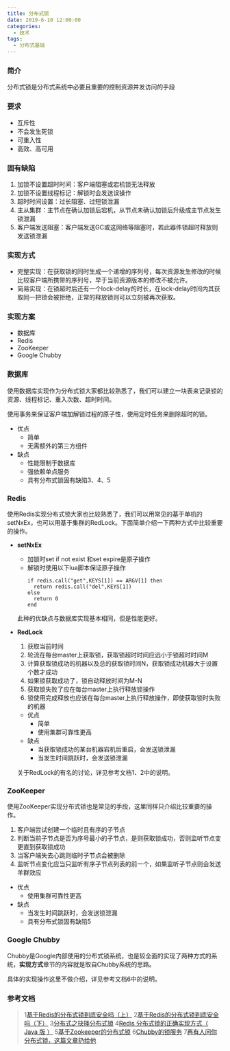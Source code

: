```yaml
---
title: 分布式锁
date: 2019-6-10 12:00:00
categories: 
  - 技术
tags: 
  - 分布式基础
---
```


### 简介
分布式锁是分布式系统中必要且重要的控制资源并发访问的手段

### 要求
- 互斥性
- 不会发生死锁
- 可重入性
- 高效、高可用

### 固有缺陷
1. 加锁不设置超时时间：客户端阻塞或宕机锁无法释放
2. 加锁不设置线程标记：解锁时会发送误操作
3. 超时时间设置：过长阻塞、过短锁泄漏
4. 主从集群：主节点在确认加锁后宕机，从节点未确认加锁后升级成主节点发生锁泄漏
5. 客户端发送阻塞：客户端发送GC或这网络等阻塞时，若此器件锁超时释放则发送锁泄漏

### 实现方式
- 完整实现：在获取锁的同时生成一个递增的序列号，每次资源发生修改的时候比较客户端所携带的序列号，早于当前资源版本的修改不被允许。
- 简易实现：在锁超时后还有一个lock-delay的时长，在lock-delay时间内其获取同一把锁会被拒绝，正常的释放锁则可以立刻被再次获取。

### 实现方案
- 数据库
- Redis
- ZooKeeper
- Google Chubby

### 数据库
使用数据库实现作为分布式锁大家都比较熟悉了，我们可以建立一块表来记录锁的资源、线程标记、重入次数、超时时间。

使用事务来保证客户端加解锁过程的原子性，使用定时任务来删除超时的锁。
- 优点
  - 简单
  - 无需额外的第三方组件
- 缺点
  - 性能限制于数据库
  - 强依赖单点服务
  - 具有分布式锁固有缺陷3、4、5

### Redis
使用Redis实现分布式锁大家也比较熟悉了，我们可以用常见的基于单机的setNxEx，也可以用基于集群的RedLock。下面简单介绍一下两种方式中比较重要的操作。

- **setNxEx** 
  - 加锁时set if not exist 和set expire是原子操作
  - 解锁时使用以下lua脚本保证原子操作
    ```
    if redis.call("get",KEYS[1]) == ARGV[1] then
      return redis.call("del",KEYS[1])
    else
      return 0
    end
    ```
  此种的优缺点与数据库实现基本相同，但是性能更好。
- **RedLock** 
  1. 获取当前时间
  2. 轮流在每台master上获取锁，获取锁超时时间应远小于锁超时时间M
  3. 计算获取锁成功的机器以及总的获取锁时间N，获取锁成功机器大于设置个数才成功
  4. 如果锁获取成功了，锁自动释放时间为M-N
  5. 获取锁失败了应在每台master上执行释放锁操作
  6. 锁使用完成释放也应该在每台master上执行释放操作，即使获取锁时失败的机器

  - 优点
    - 简单
    - 使用集群可靠性更高
  - 缺点
    - 当获取锁成功的某台机器宕机后重启，会发送锁泄漏
    - 当发生时间跳跃时，会发送锁泄漏

  关于RedLock的有名的讨论，详见参考文档1、2中的说明。

### ZooKeeper
使用ZooKeeper实现分布式锁也是常见的手段，这里同样只介绍比较重要的操作。

 1. 客户端尝试创建一个临时且有序的子节点
 2. 判断当前子节点是否为序号最小的子节点，是则获取锁成功，否则监听节点变更直到获取锁成功
 4. 当客户端失去心跳则临时子节点会被删除
 5. 监听节点变化应当只监听有序子节点列表的前一个，如果监听子节点则会发送羊群效应

- 优点
  - 使用集群可靠性更高
- 缺点
  - 当发生时间跳跃时，会发送锁泄漏
  - 具有分布式锁固有缺陷5

### Google Chubby
Chubby是Google内部使用的分布式锁系统，也是较全面的实现了两种方式的系统，**实现方式**章节的内容就是取自Chubby系统的思路。

具体的实现操作这里不做介绍，详见参考文档6中的说明。

### 参考文档
> 1[基于Redis的分布式锁到底安全吗（上）](http://zhangtielei.com/posts/blog-redlock-reasoning.html)
> 2[基于Redis的分布式锁到底安全吗（下）](http://zhangtielei.com/posts/blog-redlock-reasoning-part2.html)
> 3[分布式之抉择分布式锁](https://www.cnblogs.com/rjzheng/p/9310976.html)
> 4[Redis 分布式锁的正确实现方式（ Java 版 ）](http://www.importnew.com/27477.html)
> 5[基于Zookeeper的分布式锁](http://www.dengshenyu.com/java/%E5%88%86%E5%B8%83%E5%BC%8F%E7%B3%BB%E7%BB%9F/2017/10/23/zookeeper-distributed-lock.html)
> 6[Chubby的锁服务](https://catkang.github.io/2017/09/29/chubby.html)
> 7[再有人问你分布式锁，这篇文章扔给他](https://juejin.im/post/5bbb0d8df265da0abd3533a5#heading-21)